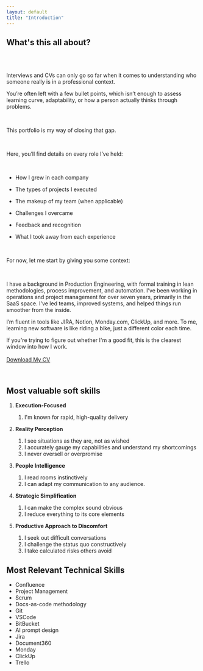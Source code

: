 ```yaml
---
layout: default
title: "Introduction"
---
```



## What's this all about?
<br>
<br>

Interviews and CVs can only go so far when it comes to understanding who someone really is in a professional context.

You’re often left with a few bullet points, which isn’t enough to assess learning curve, adaptability, or how a person actually thinks through problems.

<br>

This portfolio is my way of closing that gap.

<br>

Here, you’ll find details on every role I’ve held:

<br>

- How I grew in each company

- The types of projects I executed

- The makeup of my team (when applicable)

- Challenges I overcame

- Feedback and recognition

- What I took away from each experience

<br>

For now, let me start by giving you some context:

<br>

I have a background in Production Engineering, with formal training in lean methodologies, process improvement, and automation. I’ve been working in operations and project management for over seven years, primarily in the SaaS space. I've led teams, improved systems, and helped things run smoother from the inside.

I’m fluent in tools like JIRA, Notion, Monday.com, ClickUp, and more. To me, learning new software is like riding a bike, just a different color each time.

If you're trying to figure out whether I'm a good fit, this is the clearest window into how I work. 
<br>
<br>
<a href="/docs/ana_fletcher_galeano.pdf" download class="download-button">Download My CV</a>

<br>

## Most valuable soft skills

1. **Execution-Focused**
   1. I'm known for rapid, high-quality delivery

2. **Reality Perception**
   1. I see situations as they are, not as wished
   2. I accurately gauge my capabilities and understand my shortcomings
   3. I never oversell or overpromise


3. **People Intelligence**
   1. I read rooms instinctively
   2. I can adapt my communication to any audience.


4. **Strategic Simplification**
   1. I can make the complex sound obvious
   2. I reduce everything to its core elements


5. **Productive Approach to Discomfort**
   1. I seek out difficult conversations
   2. I challenge the status quo constructively
   3. I take calculated risks others avoid


## Most Relevant Technical Skills

- Confluence
- Project Management
- Scrum
- Docs-as-code methodology
- Git
- VSCode
- BitBucket
- AI prompt design
- Jira
- Document360
- Monday
- ClickUp
- Trello
